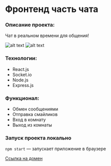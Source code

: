 # Фронтенд часть чата

### Описание проекта: 
Чат в реальном времени для общения! 

![alt text](http://url/to/Безымянный.png)
![alt text](http://url/to/Безымянный1.png)

### Технологии:
+ React.js
+ Socket.io
+ Node.js
+ Express.js

### Функционал: 

+ Обмен сообщениями
+ Отправка смайликов
+ Вход в комнату
+ Выход из комнаты


### Запуск проекта локально

`npm start` — запускает приложение в браузере

[Ссылка на домен](https://luminous-lebkuchen-c842a3.netlify.app/)
